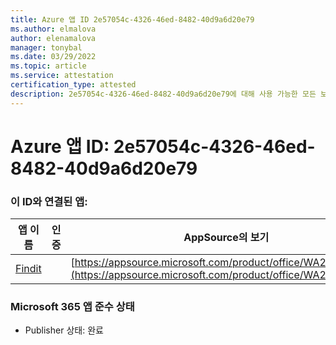 ```yaml
---
title: Azure 앱 ID 2e57054c-4326-46ed-8482-40d9a6d20e79
ms.author: elmalova
author: elenamalova
manager: tonybal
ms.date: 03/29/2022
ms.topic: article
ms.service: attestation
certification_type: attested
description: 2e57054c-4326-46ed-8482-40d9a6d20e79에 대해 사용 가능한 모든 보안 및 규정 준수 정보입니다.
---
```

# <a name="azure-app-id-2e57054c-4326-46ed-8482-40d9a6d20e79"></a>Azure 앱 ID: 2e57054c-4326-46ed-8482-40d9a6d20e79


### <a name="apps-associated-with-this-id"></a>이 ID와 연결된 앱:
| **앱 이름** | **인증** | **AppSource의 보기** |
|--------------|---------------|-----------------------|
| [Findit](../forward/WA200003849.md) |  | [https://appsource.microsoft.com/product/office/WA200003849](https://appsource.microsoft.com/product/office/WA200003849) |

### <a name="microsoft-365-app-compliance-status"></a>Microsoft 365 앱 준수 상태
- Publisher 상태: 완료
